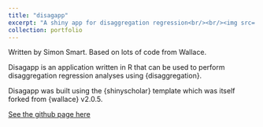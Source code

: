 ```yaml
---
title: "disagapp"
excerpt: "A shiny app for disaggregation regression<br/><br/><img src='/images/app_screenshots_for_tim6.png'>"
collection: portfolio
---
```


Written by Simon Smart. 
Based on lots of code from Wallace. 

Disagapp is an application written in R that can be used to perform disaggregation regression analyses using {disaggregation}.

Disagapp was built using the {shinyscholar} template which was itself forked from {wallace} v2.0.5.

[See the github page here]([https://github.com/malaria-atlas-project/malariaAtlas](https://github.com/simon-smart88/disagapp))

